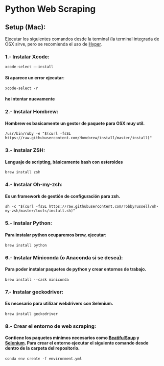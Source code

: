 # Python Web Scraping

## Setup (Mac):
Ejecutar los siguientes comandos desde la terminal (la terminal integrada de OSX sirve, pero se recomienda el uso de [Hyper](https://hyper.is/).

### 1.- Instalar Xcode:
```console
xcode-select —-install
```
#### Si aparece un error ejecutar: 
```console
xcode-select -r
```
#### he intentar nuevamente

### 2.- Instalar Hombrew:

#### Hombrew es basicamente un gestor de paquete para OSX muy util.
```console
/usr/bin/ruby -e "$(curl -fsSL https://raw.githubusercontent.com/Homebrew/install/master/install)"
```
### 3.- Instalar ZSH:
#### Lenguaje de scripting, básicamente bash con esteroides
```console
brew install zsh
```
### 4.- Instalar Oh-my-zsh:
#### Es un framework de gestión de configuración para zsh.
```console
sh -c "$(curl -fsSL https://raw.githubusercontent.com/robbyrussell/oh-my-zsh/master/tools/install.sh)"
```
### 5.- Instalar Python:
#### Para instalar python ocuparemos brew, ejecutar:
```console
brew install python
```
### 6.- Instalar Miniconda (o Anaconda si se desea):
#### Para poder instalar paquetes de python y crear entornos de trabajo.
```console
brew install --cask miniconda
```
### 7.- Instalar geckodriver:
#### Es necesario para utilizar webdrivers con Selenium.
```console
brew install geckodriver
```

### 8.- Crear el entorno de web scraping:
#### Contiene los paquetes mínimos necesarios como [BeatifulSoup](https://www.crummy.com/software/BeautifulSoup/bs4/doc/#making-the-soup) y [Selenium](https://selenium-python.readthedocs.io/). Para crear el entorno ejecutar el siguiente comando desde dentro de la carpeta del repositorio.
```console
conda env create -f environment.yml
```


